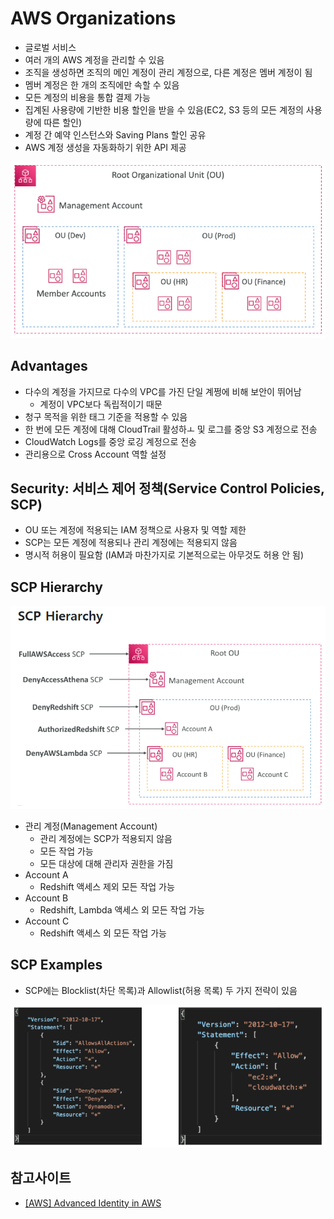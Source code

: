 # AWS Organizations
- 글로벌 서비스
- 여러 개의 AWS 계정을 관리할 수 있음
- 조직을 생성하면 조직의 메인 계정이 관리 계정으로, 다른 계정은 멤버 계정이 됨
- 멤버 계정은 한 개의 조직에만 속할 수 있음
- 모든 계정의 비용을 통합 결제 가능
- 집계된 사용량에 기반한 비용 할인을 받을 수 있음(EC2, S3 등의 모든 계정의 사용량에 따른 할인)
- 계정 간 예약 인스턴스와 Saving Plans 할인 공유
- AWS 계정 생성을 자동화하기 위한 API 제공


![alt text](../../images/cloud/orginizations.png)

## Advantages
- 다수의 계정을 가지므로 다수의 VPC를 가진 단일 계쩡에 비해 보안이 뛰어남
  - 계정이 VPC보다 독립적이기 때문
- 청구 목적을 위한 태그 기준을 적용할 수 있음
- 한 번에 모든 계정에 대해 CloudTrail 활성하ㅗ 및 로그를 중앙 S3 계정으로 전송
- CloudWatch Logs를 중앙 로깅 계정으로 전송
- 관리용으로 Cross Account 역할 설정

## Security: 서비스 제어 정책(Service Control Policies, SCP)
- OU 또는 계정에 적용되는 IAM 정책으로 사용자 및 역할 제한
- SCP는 모든 계정에 적용되나 관리 계정에는 적용되지 않음
- 명시적 허용이 필요함 (IAM과 마찬가지로 기본적으로는 아무것도 허용 안 됨)


## SCP Hierarchy

![alt text](../../images/cloud/scp_hierarchy.png)

- 관리 계정(Management Account)
  - 관리 계정에는 SCP가 적용되지 않음
  - 모든 작업 가능
  - 모든 대상에 대해 관리자 권한을 가짐
- Account A
  - Redshift 액세스 제외 모든 작업 가능
- Account B
  - Redshift, Lambda 액세스 외 모든 작업 가능
- Account C
  - Redshift 액세스 외 모든 작업 가능

## SCP Examples
- SCP에는 Blocklist(차단 목록)과 Allowlist(허용 목록) 두 가지 전략이 있음

![alt text](../../images/cloud/organizations.png)


## 참고사이트
- [[AWS] Advanced Identity in AWS](https://velog.io/@gagaeun/AWS-Advanced-Identity-in-AWS)